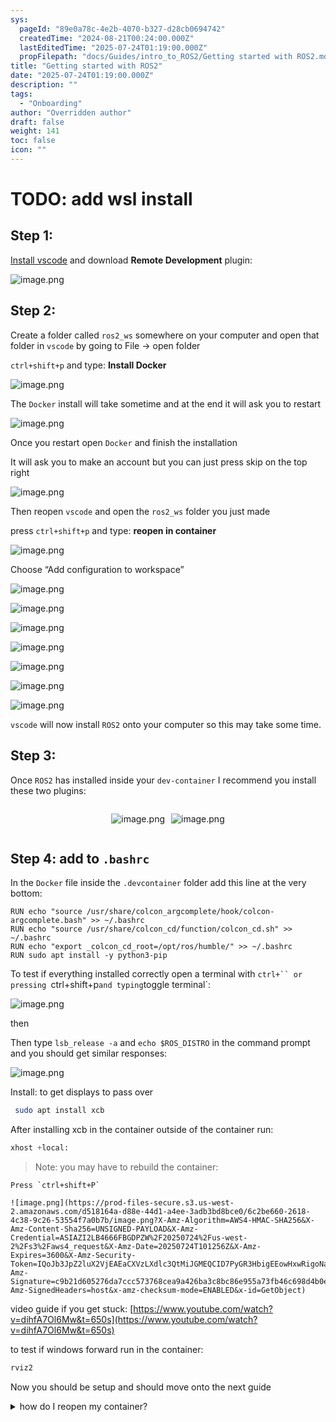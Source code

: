 ```yaml
---
sys:
  pageId: "89e0a78c-4e2b-4070-b327-d28cb0694742"
  createdTime: "2024-08-21T00:24:00.000Z"
  lastEditedTime: "2025-07-24T01:19:00.000Z"
  propFilepath: "docs/Guides/intro_to_ROS2/Getting started with ROS2.md"
title: "Getting started with ROS2"
date: "2025-07-24T01:19:00.000Z"
description: ""
tags:
  - "Onboarding"
author: "Overridden author"
draft: false
weight: 141
toc: false
icon: ""
---
```


# TODO: add wsl install

## Step 1:

[Install vscode](https://code.visualstudio.com/download) and download **Remote Development** plugin:

![image.png](https://prod-files-secure.s3.us-west-2.amazonaws.com/d518164a-d88e-44d1-a4ee-3adb3bd8bce0/efb52993-1881-4a40-b95e-6f020334f022/image.png?X-Amz-Algorithm=AWS4-HMAC-SHA256&X-Amz-Content-Sha256=UNSIGNED-PAYLOAD&X-Amz-Credential=ASIAZI2LB466WYXIDD5S%2F20250724%2Fus-west-2%2Fs3%2Faws4_request&X-Amz-Date=20250724T101252Z&X-Amz-Expires=3600&X-Amz-Security-Token=IQoJb3JpZ2luX2VjEAEaCXVzLXdlc3QtMiJIMEYCIQCZ56lpneXT6aB2al7svT%2FT4p9hUtjmiAtLCUeCPFSxBAIhAMhq4JWje%2BxpKpB0bu%2BOxuk4Vtc%2FX5zsc1SZZxcO1aPTKv8DCCoQABoMNjM3NDIzMTgzODA1IgyM6y22803IOEAJ7fwq3ANdUFjATYxrRjIrKw9PRSHPiL6RSel8fMWfz2mxuGOx%2B2cbkGzl0uii7Jbup4gMu9cooJ16xgGsvezbiyVVGfzbhXDSa8fo%2FbX4F2dRr4vRMSM%2Fxk3EgkOwp8pMRAUe%2B2M%2FMf5i8J1ceQlabx3EZQMozWJk28aTMNSxh7VjaFI1vOYeTW%2FYT%2Fsi9i1ZxX21iYCW8CfSK%2FIJTR%2F%2FIM149ok6ObyEThI9c%2FlMRxu%2FGuhCyON3b%2FbxRkUpdNdFenW8jbTLCgWaZVw0A9OQiKBbGHXtQ4%2BRSguO50ESpq284Sfj0OalweeFxPRAx%2BERvqWssT2iudr5pMtDuR43JRiJywvgfPJb6%2Fzb6xd1wrOgpkVmLQJSgHScOhjR9lNu8c78LdttCMV8srX4ryKPGVlHRv%2BMvZLvy%2F76TDkHVIMUpPvbloy6q2IaQmOaMGTJP9K1Ss6CODzbnEXiVLPlf4O76zfUU5auvsbikpSravYnNU6EQnjl4C65gB%2Fa57RROoZ2mMBtyZrdOGNUb2UnwFh49RXarFMBn%2BMAGkHadTQ9kTxuCEfWf4V2Ci7CTD9hE7hsNdMP0sL0aWuXFBmJLc6pead6pQ4eWwFqEXrRTodjnnCeNyuZ0Rg0RxXAAZTL8TDT6ofEBjqkAe4vETmT%2BS7SYDIcdG2qpCI1xWUXkX53AV1J2BF1%2F18JkY2qfIqf76WrNkku55QLJPJfA%2BisXZ3bMnpznkAmFXbtX7AVVjBR58GejzIvhyeTmqyapLBiI%2B6eSwselSsnG%2BJPJ3l%2BKf67nIrcuS%2Bv3CVNIsHvrYmrktnE0Qo4yh7UTKsuLw3k1XVC20fPdC9FuAwOYDxCbJfOo8LfpR4PuNtdTCgq&X-Amz-Signature=07b5d16eda64ab67c5d6d8c4745b6b9b97dff7bf8b8636c3141ff0bac73980b0&X-Amz-SignedHeaders=host&x-amz-checksum-mode=ENABLED&x-id=GetObject)

## Step 2:

Create a folder called `ros2_ws` somewhere on your computer and open that folder in `vscode` by going to File → open folder 

`ctrl+shift+p` and type: **Install Docker**

![image.png](https://prod-files-secure.s3.us-west-2.amazonaws.com/d518164a-d88e-44d1-a4ee-3adb3bd8bce0/2269dc0e-1cd5-47ff-bceb-c04ad9b2eab0/image.png?X-Amz-Algorithm=AWS4-HMAC-SHA256&X-Amz-Content-Sha256=UNSIGNED-PAYLOAD&X-Amz-Credential=ASIAZI2LB466WYXIDD5S%2F20250724%2Fus-west-2%2Fs3%2Faws4_request&X-Amz-Date=20250724T101252Z&X-Amz-Expires=3600&X-Amz-Security-Token=IQoJb3JpZ2luX2VjEAEaCXVzLXdlc3QtMiJIMEYCIQCZ56lpneXT6aB2al7svT%2FT4p9hUtjmiAtLCUeCPFSxBAIhAMhq4JWje%2BxpKpB0bu%2BOxuk4Vtc%2FX5zsc1SZZxcO1aPTKv8DCCoQABoMNjM3NDIzMTgzODA1IgyM6y22803IOEAJ7fwq3ANdUFjATYxrRjIrKw9PRSHPiL6RSel8fMWfz2mxuGOx%2B2cbkGzl0uii7Jbup4gMu9cooJ16xgGsvezbiyVVGfzbhXDSa8fo%2FbX4F2dRr4vRMSM%2Fxk3EgkOwp8pMRAUe%2B2M%2FMf5i8J1ceQlabx3EZQMozWJk28aTMNSxh7VjaFI1vOYeTW%2FYT%2Fsi9i1ZxX21iYCW8CfSK%2FIJTR%2F%2FIM149ok6ObyEThI9c%2FlMRxu%2FGuhCyON3b%2FbxRkUpdNdFenW8jbTLCgWaZVw0A9OQiKBbGHXtQ4%2BRSguO50ESpq284Sfj0OalweeFxPRAx%2BERvqWssT2iudr5pMtDuR43JRiJywvgfPJb6%2Fzb6xd1wrOgpkVmLQJSgHScOhjR9lNu8c78LdttCMV8srX4ryKPGVlHRv%2BMvZLvy%2F76TDkHVIMUpPvbloy6q2IaQmOaMGTJP9K1Ss6CODzbnEXiVLPlf4O76zfUU5auvsbikpSravYnNU6EQnjl4C65gB%2Fa57RROoZ2mMBtyZrdOGNUb2UnwFh49RXarFMBn%2BMAGkHadTQ9kTxuCEfWf4V2Ci7CTD9hE7hsNdMP0sL0aWuXFBmJLc6pead6pQ4eWwFqEXrRTodjnnCeNyuZ0Rg0RxXAAZTL8TDT6ofEBjqkAe4vETmT%2BS7SYDIcdG2qpCI1xWUXkX53AV1J2BF1%2F18JkY2qfIqf76WrNkku55QLJPJfA%2BisXZ3bMnpznkAmFXbtX7AVVjBR58GejzIvhyeTmqyapLBiI%2B6eSwselSsnG%2BJPJ3l%2BKf67nIrcuS%2Bv3CVNIsHvrYmrktnE0Qo4yh7UTKsuLw3k1XVC20fPdC9FuAwOYDxCbJfOo8LfpR4PuNtdTCgq&X-Amz-Signature=8e7526e786e63221b740835a6d022c9d66d480795000bc39e0397a735b0a859a&X-Amz-SignedHeaders=host&x-amz-checksum-mode=ENABLED&x-id=GetObject)

The `Docker` install will take sometime and at the end it will ask you to restart

![image.png](https://prod-files-secure.s3.us-west-2.amazonaws.com/d518164a-d88e-44d1-a4ee-3adb3bd8bce0/ed233f78-be33-4b1f-b89c-9c346c0e961e/image.png?X-Amz-Algorithm=AWS4-HMAC-SHA256&X-Amz-Content-Sha256=UNSIGNED-PAYLOAD&X-Amz-Credential=ASIAZI2LB466WYXIDD5S%2F20250724%2Fus-west-2%2Fs3%2Faws4_request&X-Amz-Date=20250724T101252Z&X-Amz-Expires=3600&X-Amz-Security-Token=IQoJb3JpZ2luX2VjEAEaCXVzLXdlc3QtMiJIMEYCIQCZ56lpneXT6aB2al7svT%2FT4p9hUtjmiAtLCUeCPFSxBAIhAMhq4JWje%2BxpKpB0bu%2BOxuk4Vtc%2FX5zsc1SZZxcO1aPTKv8DCCoQABoMNjM3NDIzMTgzODA1IgyM6y22803IOEAJ7fwq3ANdUFjATYxrRjIrKw9PRSHPiL6RSel8fMWfz2mxuGOx%2B2cbkGzl0uii7Jbup4gMu9cooJ16xgGsvezbiyVVGfzbhXDSa8fo%2FbX4F2dRr4vRMSM%2Fxk3EgkOwp8pMRAUe%2B2M%2FMf5i8J1ceQlabx3EZQMozWJk28aTMNSxh7VjaFI1vOYeTW%2FYT%2Fsi9i1ZxX21iYCW8CfSK%2FIJTR%2F%2FIM149ok6ObyEThI9c%2FlMRxu%2FGuhCyON3b%2FbxRkUpdNdFenW8jbTLCgWaZVw0A9OQiKBbGHXtQ4%2BRSguO50ESpq284Sfj0OalweeFxPRAx%2BERvqWssT2iudr5pMtDuR43JRiJywvgfPJb6%2Fzb6xd1wrOgpkVmLQJSgHScOhjR9lNu8c78LdttCMV8srX4ryKPGVlHRv%2BMvZLvy%2F76TDkHVIMUpPvbloy6q2IaQmOaMGTJP9K1Ss6CODzbnEXiVLPlf4O76zfUU5auvsbikpSravYnNU6EQnjl4C65gB%2Fa57RROoZ2mMBtyZrdOGNUb2UnwFh49RXarFMBn%2BMAGkHadTQ9kTxuCEfWf4V2Ci7CTD9hE7hsNdMP0sL0aWuXFBmJLc6pead6pQ4eWwFqEXrRTodjnnCeNyuZ0Rg0RxXAAZTL8TDT6ofEBjqkAe4vETmT%2BS7SYDIcdG2qpCI1xWUXkX53AV1J2BF1%2F18JkY2qfIqf76WrNkku55QLJPJfA%2BisXZ3bMnpznkAmFXbtX7AVVjBR58GejzIvhyeTmqyapLBiI%2B6eSwselSsnG%2BJPJ3l%2BKf67nIrcuS%2Bv3CVNIsHvrYmrktnE0Qo4yh7UTKsuLw3k1XVC20fPdC9FuAwOYDxCbJfOo8LfpR4PuNtdTCgq&X-Amz-Signature=a5093507ad7ba6805603d549aee399888a4aecce58f8a08f230e761ab3cfe873&X-Amz-SignedHeaders=host&x-amz-checksum-mode=ENABLED&x-id=GetObject)

Once you restart open `Docker` and finish the installation

It will ask you to make an account but you can just press skip on the top right

![image.png](https://prod-files-secure.s3.us-west-2.amazonaws.com/d518164a-d88e-44d1-a4ee-3adb3bd8bce0/21010ad9-1659-4fd9-9f59-9932a09b2a3d/image.png?X-Amz-Algorithm=AWS4-HMAC-SHA256&X-Amz-Content-Sha256=UNSIGNED-PAYLOAD&X-Amz-Credential=ASIAZI2LB466WYXIDD5S%2F20250724%2Fus-west-2%2Fs3%2Faws4_request&X-Amz-Date=20250724T101252Z&X-Amz-Expires=3600&X-Amz-Security-Token=IQoJb3JpZ2luX2VjEAEaCXVzLXdlc3QtMiJIMEYCIQCZ56lpneXT6aB2al7svT%2FT4p9hUtjmiAtLCUeCPFSxBAIhAMhq4JWje%2BxpKpB0bu%2BOxuk4Vtc%2FX5zsc1SZZxcO1aPTKv8DCCoQABoMNjM3NDIzMTgzODA1IgyM6y22803IOEAJ7fwq3ANdUFjATYxrRjIrKw9PRSHPiL6RSel8fMWfz2mxuGOx%2B2cbkGzl0uii7Jbup4gMu9cooJ16xgGsvezbiyVVGfzbhXDSa8fo%2FbX4F2dRr4vRMSM%2Fxk3EgkOwp8pMRAUe%2B2M%2FMf5i8J1ceQlabx3EZQMozWJk28aTMNSxh7VjaFI1vOYeTW%2FYT%2Fsi9i1ZxX21iYCW8CfSK%2FIJTR%2F%2FIM149ok6ObyEThI9c%2FlMRxu%2FGuhCyON3b%2FbxRkUpdNdFenW8jbTLCgWaZVw0A9OQiKBbGHXtQ4%2BRSguO50ESpq284Sfj0OalweeFxPRAx%2BERvqWssT2iudr5pMtDuR43JRiJywvgfPJb6%2Fzb6xd1wrOgpkVmLQJSgHScOhjR9lNu8c78LdttCMV8srX4ryKPGVlHRv%2BMvZLvy%2F76TDkHVIMUpPvbloy6q2IaQmOaMGTJP9K1Ss6CODzbnEXiVLPlf4O76zfUU5auvsbikpSravYnNU6EQnjl4C65gB%2Fa57RROoZ2mMBtyZrdOGNUb2UnwFh49RXarFMBn%2BMAGkHadTQ9kTxuCEfWf4V2Ci7CTD9hE7hsNdMP0sL0aWuXFBmJLc6pead6pQ4eWwFqEXrRTodjnnCeNyuZ0Rg0RxXAAZTL8TDT6ofEBjqkAe4vETmT%2BS7SYDIcdG2qpCI1xWUXkX53AV1J2BF1%2F18JkY2qfIqf76WrNkku55QLJPJfA%2BisXZ3bMnpznkAmFXbtX7AVVjBR58GejzIvhyeTmqyapLBiI%2B6eSwselSsnG%2BJPJ3l%2BKf67nIrcuS%2Bv3CVNIsHvrYmrktnE0Qo4yh7UTKsuLw3k1XVC20fPdC9FuAwOYDxCbJfOo8LfpR4PuNtdTCgq&X-Amz-Signature=0640006f77ff2f7879cc00796bf65eb3bc069cae3b01a13f28fbaa2adb813eb4&X-Amz-SignedHeaders=host&x-amz-checksum-mode=ENABLED&x-id=GetObject)

Then reopen `vscode` and open the `ros2_ws` folder you just made

press `ctrl+shift+p` and type: **reopen in container**

![image.png](https://prod-files-secure.s3.us-west-2.amazonaws.com/d518164a-d88e-44d1-a4ee-3adb3bd8bce0/4e93b8c2-41ad-488c-8095-c74205196118/image.png?X-Amz-Algorithm=AWS4-HMAC-SHA256&X-Amz-Content-Sha256=UNSIGNED-PAYLOAD&X-Amz-Credential=ASIAZI2LB466WYXIDD5S%2F20250724%2Fus-west-2%2Fs3%2Faws4_request&X-Amz-Date=20250724T101252Z&X-Amz-Expires=3600&X-Amz-Security-Token=IQoJb3JpZ2luX2VjEAEaCXVzLXdlc3QtMiJIMEYCIQCZ56lpneXT6aB2al7svT%2FT4p9hUtjmiAtLCUeCPFSxBAIhAMhq4JWje%2BxpKpB0bu%2BOxuk4Vtc%2FX5zsc1SZZxcO1aPTKv8DCCoQABoMNjM3NDIzMTgzODA1IgyM6y22803IOEAJ7fwq3ANdUFjATYxrRjIrKw9PRSHPiL6RSel8fMWfz2mxuGOx%2B2cbkGzl0uii7Jbup4gMu9cooJ16xgGsvezbiyVVGfzbhXDSa8fo%2FbX4F2dRr4vRMSM%2Fxk3EgkOwp8pMRAUe%2B2M%2FMf5i8J1ceQlabx3EZQMozWJk28aTMNSxh7VjaFI1vOYeTW%2FYT%2Fsi9i1ZxX21iYCW8CfSK%2FIJTR%2F%2FIM149ok6ObyEThI9c%2FlMRxu%2FGuhCyON3b%2FbxRkUpdNdFenW8jbTLCgWaZVw0A9OQiKBbGHXtQ4%2BRSguO50ESpq284Sfj0OalweeFxPRAx%2BERvqWssT2iudr5pMtDuR43JRiJywvgfPJb6%2Fzb6xd1wrOgpkVmLQJSgHScOhjR9lNu8c78LdttCMV8srX4ryKPGVlHRv%2BMvZLvy%2F76TDkHVIMUpPvbloy6q2IaQmOaMGTJP9K1Ss6CODzbnEXiVLPlf4O76zfUU5auvsbikpSravYnNU6EQnjl4C65gB%2Fa57RROoZ2mMBtyZrdOGNUb2UnwFh49RXarFMBn%2BMAGkHadTQ9kTxuCEfWf4V2Ci7CTD9hE7hsNdMP0sL0aWuXFBmJLc6pead6pQ4eWwFqEXrRTodjnnCeNyuZ0Rg0RxXAAZTL8TDT6ofEBjqkAe4vETmT%2BS7SYDIcdG2qpCI1xWUXkX53AV1J2BF1%2F18JkY2qfIqf76WrNkku55QLJPJfA%2BisXZ3bMnpznkAmFXbtX7AVVjBR58GejzIvhyeTmqyapLBiI%2B6eSwselSsnG%2BJPJ3l%2BKf67nIrcuS%2Bv3CVNIsHvrYmrktnE0Qo4yh7UTKsuLw3k1XVC20fPdC9FuAwOYDxCbJfOo8LfpR4PuNtdTCgq&X-Amz-Signature=9f2afe62f104cb8802f8fafe8f7f568d9748c5d361c229abcf5c7a7b93457965&X-Amz-SignedHeaders=host&x-amz-checksum-mode=ENABLED&x-id=GetObject)

Choose “Add configuration to workspace”

![image.png](https://prod-files-secure.s3.us-west-2.amazonaws.com/d518164a-d88e-44d1-a4ee-3adb3bd8bce0/9560b282-5060-4989-ba37-97e7b2c22476/image.png?X-Amz-Algorithm=AWS4-HMAC-SHA256&X-Amz-Content-Sha256=UNSIGNED-PAYLOAD&X-Amz-Credential=ASIAZI2LB466WYXIDD5S%2F20250724%2Fus-west-2%2Fs3%2Faws4_request&X-Amz-Date=20250724T101252Z&X-Amz-Expires=3600&X-Amz-Security-Token=IQoJb3JpZ2luX2VjEAEaCXVzLXdlc3QtMiJIMEYCIQCZ56lpneXT6aB2al7svT%2FT4p9hUtjmiAtLCUeCPFSxBAIhAMhq4JWje%2BxpKpB0bu%2BOxuk4Vtc%2FX5zsc1SZZxcO1aPTKv8DCCoQABoMNjM3NDIzMTgzODA1IgyM6y22803IOEAJ7fwq3ANdUFjATYxrRjIrKw9PRSHPiL6RSel8fMWfz2mxuGOx%2B2cbkGzl0uii7Jbup4gMu9cooJ16xgGsvezbiyVVGfzbhXDSa8fo%2FbX4F2dRr4vRMSM%2Fxk3EgkOwp8pMRAUe%2B2M%2FMf5i8J1ceQlabx3EZQMozWJk28aTMNSxh7VjaFI1vOYeTW%2FYT%2Fsi9i1ZxX21iYCW8CfSK%2FIJTR%2F%2FIM149ok6ObyEThI9c%2FlMRxu%2FGuhCyON3b%2FbxRkUpdNdFenW8jbTLCgWaZVw0A9OQiKBbGHXtQ4%2BRSguO50ESpq284Sfj0OalweeFxPRAx%2BERvqWssT2iudr5pMtDuR43JRiJywvgfPJb6%2Fzb6xd1wrOgpkVmLQJSgHScOhjR9lNu8c78LdttCMV8srX4ryKPGVlHRv%2BMvZLvy%2F76TDkHVIMUpPvbloy6q2IaQmOaMGTJP9K1Ss6CODzbnEXiVLPlf4O76zfUU5auvsbikpSravYnNU6EQnjl4C65gB%2Fa57RROoZ2mMBtyZrdOGNUb2UnwFh49RXarFMBn%2BMAGkHadTQ9kTxuCEfWf4V2Ci7CTD9hE7hsNdMP0sL0aWuXFBmJLc6pead6pQ4eWwFqEXrRTodjnnCeNyuZ0Rg0RxXAAZTL8TDT6ofEBjqkAe4vETmT%2BS7SYDIcdG2qpCI1xWUXkX53AV1J2BF1%2F18JkY2qfIqf76WrNkku55QLJPJfA%2BisXZ3bMnpznkAmFXbtX7AVVjBR58GejzIvhyeTmqyapLBiI%2B6eSwselSsnG%2BJPJ3l%2BKf67nIrcuS%2Bv3CVNIsHvrYmrktnE0Qo4yh7UTKsuLw3k1XVC20fPdC9FuAwOYDxCbJfOo8LfpR4PuNtdTCgq&X-Amz-Signature=28edd563ea96be6d05858e4ef55df5270c25841140b2b08f94a746eace0b8b2b&X-Amz-SignedHeaders=host&x-amz-checksum-mode=ENABLED&x-id=GetObject)

![image.png](https://prod-files-secure.s3.us-west-2.amazonaws.com/d518164a-d88e-44d1-a4ee-3adb3bd8bce0/2ee63f81-886b-48e8-a553-dc6e5eac99e4/image.png?X-Amz-Algorithm=AWS4-HMAC-SHA256&X-Amz-Content-Sha256=UNSIGNED-PAYLOAD&X-Amz-Credential=ASIAZI2LB466WYXIDD5S%2F20250724%2Fus-west-2%2Fs3%2Faws4_request&X-Amz-Date=20250724T101252Z&X-Amz-Expires=3600&X-Amz-Security-Token=IQoJb3JpZ2luX2VjEAEaCXVzLXdlc3QtMiJIMEYCIQCZ56lpneXT6aB2al7svT%2FT4p9hUtjmiAtLCUeCPFSxBAIhAMhq4JWje%2BxpKpB0bu%2BOxuk4Vtc%2FX5zsc1SZZxcO1aPTKv8DCCoQABoMNjM3NDIzMTgzODA1IgyM6y22803IOEAJ7fwq3ANdUFjATYxrRjIrKw9PRSHPiL6RSel8fMWfz2mxuGOx%2B2cbkGzl0uii7Jbup4gMu9cooJ16xgGsvezbiyVVGfzbhXDSa8fo%2FbX4F2dRr4vRMSM%2Fxk3EgkOwp8pMRAUe%2B2M%2FMf5i8J1ceQlabx3EZQMozWJk28aTMNSxh7VjaFI1vOYeTW%2FYT%2Fsi9i1ZxX21iYCW8CfSK%2FIJTR%2F%2FIM149ok6ObyEThI9c%2FlMRxu%2FGuhCyON3b%2FbxRkUpdNdFenW8jbTLCgWaZVw0A9OQiKBbGHXtQ4%2BRSguO50ESpq284Sfj0OalweeFxPRAx%2BERvqWssT2iudr5pMtDuR43JRiJywvgfPJb6%2Fzb6xd1wrOgpkVmLQJSgHScOhjR9lNu8c78LdttCMV8srX4ryKPGVlHRv%2BMvZLvy%2F76TDkHVIMUpPvbloy6q2IaQmOaMGTJP9K1Ss6CODzbnEXiVLPlf4O76zfUU5auvsbikpSravYnNU6EQnjl4C65gB%2Fa57RROoZ2mMBtyZrdOGNUb2UnwFh49RXarFMBn%2BMAGkHadTQ9kTxuCEfWf4V2Ci7CTD9hE7hsNdMP0sL0aWuXFBmJLc6pead6pQ4eWwFqEXrRTodjnnCeNyuZ0Rg0RxXAAZTL8TDT6ofEBjqkAe4vETmT%2BS7SYDIcdG2qpCI1xWUXkX53AV1J2BF1%2F18JkY2qfIqf76WrNkku55QLJPJfA%2BisXZ3bMnpznkAmFXbtX7AVVjBR58GejzIvhyeTmqyapLBiI%2B6eSwselSsnG%2BJPJ3l%2BKf67nIrcuS%2Bv3CVNIsHvrYmrktnE0Qo4yh7UTKsuLw3k1XVC20fPdC9FuAwOYDxCbJfOo8LfpR4PuNtdTCgq&X-Amz-Signature=970d6d70b7826852447f8976290cf7b9b9d6c9ec7caa63d25e77efc162764ab8&X-Amz-SignedHeaders=host&x-amz-checksum-mode=ENABLED&x-id=GetObject)

![image.png](https://prod-files-secure.s3.us-west-2.amazonaws.com/d518164a-d88e-44d1-a4ee-3adb3bd8bce0/e0fd626c-c8b6-4b2c-95d1-fa4c26514504/image.png?X-Amz-Algorithm=AWS4-HMAC-SHA256&X-Amz-Content-Sha256=UNSIGNED-PAYLOAD&X-Amz-Credential=ASIAZI2LB466WYXIDD5S%2F20250724%2Fus-west-2%2Fs3%2Faws4_request&X-Amz-Date=20250724T101252Z&X-Amz-Expires=3600&X-Amz-Security-Token=IQoJb3JpZ2luX2VjEAEaCXVzLXdlc3QtMiJIMEYCIQCZ56lpneXT6aB2al7svT%2FT4p9hUtjmiAtLCUeCPFSxBAIhAMhq4JWje%2BxpKpB0bu%2BOxuk4Vtc%2FX5zsc1SZZxcO1aPTKv8DCCoQABoMNjM3NDIzMTgzODA1IgyM6y22803IOEAJ7fwq3ANdUFjATYxrRjIrKw9PRSHPiL6RSel8fMWfz2mxuGOx%2B2cbkGzl0uii7Jbup4gMu9cooJ16xgGsvezbiyVVGfzbhXDSa8fo%2FbX4F2dRr4vRMSM%2Fxk3EgkOwp8pMRAUe%2B2M%2FMf5i8J1ceQlabx3EZQMozWJk28aTMNSxh7VjaFI1vOYeTW%2FYT%2Fsi9i1ZxX21iYCW8CfSK%2FIJTR%2F%2FIM149ok6ObyEThI9c%2FlMRxu%2FGuhCyON3b%2FbxRkUpdNdFenW8jbTLCgWaZVw0A9OQiKBbGHXtQ4%2BRSguO50ESpq284Sfj0OalweeFxPRAx%2BERvqWssT2iudr5pMtDuR43JRiJywvgfPJb6%2Fzb6xd1wrOgpkVmLQJSgHScOhjR9lNu8c78LdttCMV8srX4ryKPGVlHRv%2BMvZLvy%2F76TDkHVIMUpPvbloy6q2IaQmOaMGTJP9K1Ss6CODzbnEXiVLPlf4O76zfUU5auvsbikpSravYnNU6EQnjl4C65gB%2Fa57RROoZ2mMBtyZrdOGNUb2UnwFh49RXarFMBn%2BMAGkHadTQ9kTxuCEfWf4V2Ci7CTD9hE7hsNdMP0sL0aWuXFBmJLc6pead6pQ4eWwFqEXrRTodjnnCeNyuZ0Rg0RxXAAZTL8TDT6ofEBjqkAe4vETmT%2BS7SYDIcdG2qpCI1xWUXkX53AV1J2BF1%2F18JkY2qfIqf76WrNkku55QLJPJfA%2BisXZ3bMnpznkAmFXbtX7AVVjBR58GejzIvhyeTmqyapLBiI%2B6eSwselSsnG%2BJPJ3l%2BKf67nIrcuS%2Bv3CVNIsHvrYmrktnE0Qo4yh7UTKsuLw3k1XVC20fPdC9FuAwOYDxCbJfOo8LfpR4PuNtdTCgq&X-Amz-Signature=2580980b9f74604b70d31fe681daaa44742e9fe1c03fef04f544f519e787de3c&X-Amz-SignedHeaders=host&x-amz-checksum-mode=ENABLED&x-id=GetObject)

![image.png](https://prod-files-secure.s3.us-west-2.amazonaws.com/d518164a-d88e-44d1-a4ee-3adb3bd8bce0/a2e13f50-d2ab-4719-a4c2-7ced634bfc9d/image.png?X-Amz-Algorithm=AWS4-HMAC-SHA256&X-Amz-Content-Sha256=UNSIGNED-PAYLOAD&X-Amz-Credential=ASIAZI2LB466WYXIDD5S%2F20250724%2Fus-west-2%2Fs3%2Faws4_request&X-Amz-Date=20250724T101252Z&X-Amz-Expires=3600&X-Amz-Security-Token=IQoJb3JpZ2luX2VjEAEaCXVzLXdlc3QtMiJIMEYCIQCZ56lpneXT6aB2al7svT%2FT4p9hUtjmiAtLCUeCPFSxBAIhAMhq4JWje%2BxpKpB0bu%2BOxuk4Vtc%2FX5zsc1SZZxcO1aPTKv8DCCoQABoMNjM3NDIzMTgzODA1IgyM6y22803IOEAJ7fwq3ANdUFjATYxrRjIrKw9PRSHPiL6RSel8fMWfz2mxuGOx%2B2cbkGzl0uii7Jbup4gMu9cooJ16xgGsvezbiyVVGfzbhXDSa8fo%2FbX4F2dRr4vRMSM%2Fxk3EgkOwp8pMRAUe%2B2M%2FMf5i8J1ceQlabx3EZQMozWJk28aTMNSxh7VjaFI1vOYeTW%2FYT%2Fsi9i1ZxX21iYCW8CfSK%2FIJTR%2F%2FIM149ok6ObyEThI9c%2FlMRxu%2FGuhCyON3b%2FbxRkUpdNdFenW8jbTLCgWaZVw0A9OQiKBbGHXtQ4%2BRSguO50ESpq284Sfj0OalweeFxPRAx%2BERvqWssT2iudr5pMtDuR43JRiJywvgfPJb6%2Fzb6xd1wrOgpkVmLQJSgHScOhjR9lNu8c78LdttCMV8srX4ryKPGVlHRv%2BMvZLvy%2F76TDkHVIMUpPvbloy6q2IaQmOaMGTJP9K1Ss6CODzbnEXiVLPlf4O76zfUU5auvsbikpSravYnNU6EQnjl4C65gB%2Fa57RROoZ2mMBtyZrdOGNUb2UnwFh49RXarFMBn%2BMAGkHadTQ9kTxuCEfWf4V2Ci7CTD9hE7hsNdMP0sL0aWuXFBmJLc6pead6pQ4eWwFqEXrRTodjnnCeNyuZ0Rg0RxXAAZTL8TDT6ofEBjqkAe4vETmT%2BS7SYDIcdG2qpCI1xWUXkX53AV1J2BF1%2F18JkY2qfIqf76WrNkku55QLJPJfA%2BisXZ3bMnpznkAmFXbtX7AVVjBR58GejzIvhyeTmqyapLBiI%2B6eSwselSsnG%2BJPJ3l%2BKf67nIrcuS%2Bv3CVNIsHvrYmrktnE0Qo4yh7UTKsuLw3k1XVC20fPdC9FuAwOYDxCbJfOo8LfpR4PuNtdTCgq&X-Amz-Signature=f07639d551d84f5a2437a2e49e8056ee57054f215eb41799e15f613cd83b144a&X-Amz-SignedHeaders=host&x-amz-checksum-mode=ENABLED&x-id=GetObject)

![image.png](https://prod-files-secure.s3.us-west-2.amazonaws.com/d518164a-d88e-44d1-a4ee-3adb3bd8bce0/6cc478ad-aaba-4bf7-9fcc-403277ab896c/image.png?X-Amz-Algorithm=AWS4-HMAC-SHA256&X-Amz-Content-Sha256=UNSIGNED-PAYLOAD&X-Amz-Credential=ASIAZI2LB466WYXIDD5S%2F20250724%2Fus-west-2%2Fs3%2Faws4_request&X-Amz-Date=20250724T101252Z&X-Amz-Expires=3600&X-Amz-Security-Token=IQoJb3JpZ2luX2VjEAEaCXVzLXdlc3QtMiJIMEYCIQCZ56lpneXT6aB2al7svT%2FT4p9hUtjmiAtLCUeCPFSxBAIhAMhq4JWje%2BxpKpB0bu%2BOxuk4Vtc%2FX5zsc1SZZxcO1aPTKv8DCCoQABoMNjM3NDIzMTgzODA1IgyM6y22803IOEAJ7fwq3ANdUFjATYxrRjIrKw9PRSHPiL6RSel8fMWfz2mxuGOx%2B2cbkGzl0uii7Jbup4gMu9cooJ16xgGsvezbiyVVGfzbhXDSa8fo%2FbX4F2dRr4vRMSM%2Fxk3EgkOwp8pMRAUe%2B2M%2FMf5i8J1ceQlabx3EZQMozWJk28aTMNSxh7VjaFI1vOYeTW%2FYT%2Fsi9i1ZxX21iYCW8CfSK%2FIJTR%2F%2FIM149ok6ObyEThI9c%2FlMRxu%2FGuhCyON3b%2FbxRkUpdNdFenW8jbTLCgWaZVw0A9OQiKBbGHXtQ4%2BRSguO50ESpq284Sfj0OalweeFxPRAx%2BERvqWssT2iudr5pMtDuR43JRiJywvgfPJb6%2Fzb6xd1wrOgpkVmLQJSgHScOhjR9lNu8c78LdttCMV8srX4ryKPGVlHRv%2BMvZLvy%2F76TDkHVIMUpPvbloy6q2IaQmOaMGTJP9K1Ss6CODzbnEXiVLPlf4O76zfUU5auvsbikpSravYnNU6EQnjl4C65gB%2Fa57RROoZ2mMBtyZrdOGNUb2UnwFh49RXarFMBn%2BMAGkHadTQ9kTxuCEfWf4V2Ci7CTD9hE7hsNdMP0sL0aWuXFBmJLc6pead6pQ4eWwFqEXrRTodjnnCeNyuZ0Rg0RxXAAZTL8TDT6ofEBjqkAe4vETmT%2BS7SYDIcdG2qpCI1xWUXkX53AV1J2BF1%2F18JkY2qfIqf76WrNkku55QLJPJfA%2BisXZ3bMnpznkAmFXbtX7AVVjBR58GejzIvhyeTmqyapLBiI%2B6eSwselSsnG%2BJPJ3l%2BKf67nIrcuS%2Bv3CVNIsHvrYmrktnE0Qo4yh7UTKsuLw3k1XVC20fPdC9FuAwOYDxCbJfOo8LfpR4PuNtdTCgq&X-Amz-Signature=d3247958adb28d59872fc63c3ac4d1e92bede46e9e1588483779d01e35a7541f&X-Amz-SignedHeaders=host&x-amz-checksum-mode=ENABLED&x-id=GetObject)

![image.png](https://prod-files-secure.s3.us-west-2.amazonaws.com/d518164a-d88e-44d1-a4ee-3adb3bd8bce0/53255b28-f75e-430f-b9e3-c0ac8577e42b/image.png?X-Amz-Algorithm=AWS4-HMAC-SHA256&X-Amz-Content-Sha256=UNSIGNED-PAYLOAD&X-Amz-Credential=ASIAZI2LB466WYXIDD5S%2F20250724%2Fus-west-2%2Fs3%2Faws4_request&X-Amz-Date=20250724T101252Z&X-Amz-Expires=3600&X-Amz-Security-Token=IQoJb3JpZ2luX2VjEAEaCXVzLXdlc3QtMiJIMEYCIQCZ56lpneXT6aB2al7svT%2FT4p9hUtjmiAtLCUeCPFSxBAIhAMhq4JWje%2BxpKpB0bu%2BOxuk4Vtc%2FX5zsc1SZZxcO1aPTKv8DCCoQABoMNjM3NDIzMTgzODA1IgyM6y22803IOEAJ7fwq3ANdUFjATYxrRjIrKw9PRSHPiL6RSel8fMWfz2mxuGOx%2B2cbkGzl0uii7Jbup4gMu9cooJ16xgGsvezbiyVVGfzbhXDSa8fo%2FbX4F2dRr4vRMSM%2Fxk3EgkOwp8pMRAUe%2B2M%2FMf5i8J1ceQlabx3EZQMozWJk28aTMNSxh7VjaFI1vOYeTW%2FYT%2Fsi9i1ZxX21iYCW8CfSK%2FIJTR%2F%2FIM149ok6ObyEThI9c%2FlMRxu%2FGuhCyON3b%2FbxRkUpdNdFenW8jbTLCgWaZVw0A9OQiKBbGHXtQ4%2BRSguO50ESpq284Sfj0OalweeFxPRAx%2BERvqWssT2iudr5pMtDuR43JRiJywvgfPJb6%2Fzb6xd1wrOgpkVmLQJSgHScOhjR9lNu8c78LdttCMV8srX4ryKPGVlHRv%2BMvZLvy%2F76TDkHVIMUpPvbloy6q2IaQmOaMGTJP9K1Ss6CODzbnEXiVLPlf4O76zfUU5auvsbikpSravYnNU6EQnjl4C65gB%2Fa57RROoZ2mMBtyZrdOGNUb2UnwFh49RXarFMBn%2BMAGkHadTQ9kTxuCEfWf4V2Ci7CTD9hE7hsNdMP0sL0aWuXFBmJLc6pead6pQ4eWwFqEXrRTodjnnCeNyuZ0Rg0RxXAAZTL8TDT6ofEBjqkAe4vETmT%2BS7SYDIcdG2qpCI1xWUXkX53AV1J2BF1%2F18JkY2qfIqf76WrNkku55QLJPJfA%2BisXZ3bMnpznkAmFXbtX7AVVjBR58GejzIvhyeTmqyapLBiI%2B6eSwselSsnG%2BJPJ3l%2BKf67nIrcuS%2Bv3CVNIsHvrYmrktnE0Qo4yh7UTKsuLw3k1XVC20fPdC9FuAwOYDxCbJfOo8LfpR4PuNtdTCgq&X-Amz-Signature=75eeca02d29b99828088e246293ee9657878339100b48da8f4f1efd409ff3fce&X-Amz-SignedHeaders=host&x-amz-checksum-mode=ENABLED&x-id=GetObject)

![image.png](https://prod-files-secure.s3.us-west-2.amazonaws.com/d518164a-d88e-44d1-a4ee-3adb3bd8bce0/7c562767-5af9-4ffb-97d1-327bcdf4ee00/image.png?X-Amz-Algorithm=AWS4-HMAC-SHA256&X-Amz-Content-Sha256=UNSIGNED-PAYLOAD&X-Amz-Credential=ASIAZI2LB466WYXIDD5S%2F20250724%2Fus-west-2%2Fs3%2Faws4_request&X-Amz-Date=20250724T101252Z&X-Amz-Expires=3600&X-Amz-Security-Token=IQoJb3JpZ2luX2VjEAEaCXVzLXdlc3QtMiJIMEYCIQCZ56lpneXT6aB2al7svT%2FT4p9hUtjmiAtLCUeCPFSxBAIhAMhq4JWje%2BxpKpB0bu%2BOxuk4Vtc%2FX5zsc1SZZxcO1aPTKv8DCCoQABoMNjM3NDIzMTgzODA1IgyM6y22803IOEAJ7fwq3ANdUFjATYxrRjIrKw9PRSHPiL6RSel8fMWfz2mxuGOx%2B2cbkGzl0uii7Jbup4gMu9cooJ16xgGsvezbiyVVGfzbhXDSa8fo%2FbX4F2dRr4vRMSM%2Fxk3EgkOwp8pMRAUe%2B2M%2FMf5i8J1ceQlabx3EZQMozWJk28aTMNSxh7VjaFI1vOYeTW%2FYT%2Fsi9i1ZxX21iYCW8CfSK%2FIJTR%2F%2FIM149ok6ObyEThI9c%2FlMRxu%2FGuhCyON3b%2FbxRkUpdNdFenW8jbTLCgWaZVw0A9OQiKBbGHXtQ4%2BRSguO50ESpq284Sfj0OalweeFxPRAx%2BERvqWssT2iudr5pMtDuR43JRiJywvgfPJb6%2Fzb6xd1wrOgpkVmLQJSgHScOhjR9lNu8c78LdttCMV8srX4ryKPGVlHRv%2BMvZLvy%2F76TDkHVIMUpPvbloy6q2IaQmOaMGTJP9K1Ss6CODzbnEXiVLPlf4O76zfUU5auvsbikpSravYnNU6EQnjl4C65gB%2Fa57RROoZ2mMBtyZrdOGNUb2UnwFh49RXarFMBn%2BMAGkHadTQ9kTxuCEfWf4V2Ci7CTD9hE7hsNdMP0sL0aWuXFBmJLc6pead6pQ4eWwFqEXrRTodjnnCeNyuZ0Rg0RxXAAZTL8TDT6ofEBjqkAe4vETmT%2BS7SYDIcdG2qpCI1xWUXkX53AV1J2BF1%2F18JkY2qfIqf76WrNkku55QLJPJfA%2BisXZ3bMnpznkAmFXbtX7AVVjBR58GejzIvhyeTmqyapLBiI%2B6eSwselSsnG%2BJPJ3l%2BKf67nIrcuS%2Bv3CVNIsHvrYmrktnE0Qo4yh7UTKsuLw3k1XVC20fPdC9FuAwOYDxCbJfOo8LfpR4PuNtdTCgq&X-Amz-Signature=de1b7ea6bfd6d5fd24c5d4e0a58e02163f050265d69ac5ec42435394de1e1b04&X-Amz-SignedHeaders=host&x-amz-checksum-mode=ENABLED&x-id=GetObject)

`vscode` will now install `ROS2` onto your computer so this may take some time.

## Step 3:

Once `ROS2` has installed inside your `dev-container` I recommend you install these two plugins:

<div style="display: flex;flex-direction: row; column-gap:10px; max-width: 630px;justify-content: center;">
<div>

![image.png](https://prod-files-secure.s3.us-west-2.amazonaws.com/d518164a-d88e-44d1-a4ee-3adb3bd8bce0/3fc3d550-5a54-4ba1-ba6b-faa01cdb7369/image.png?X-Amz-Algorithm=AWS4-HMAC-SHA256&X-Amz-Content-Sha256=UNSIGNED-PAYLOAD&X-Amz-Credential=ASIAZI2LB4667LJCZFQV%2F20250724%2Fus-west-2%2Fs3%2Faws4_request&X-Amz-Date=20250724T101255Z&X-Amz-Expires=3600&X-Amz-Security-Token=IQoJb3JpZ2luX2VjEAEaCXVzLXdlc3QtMiJHMEUCIDrVx9NWyEJ9ieK4Qvfs57kku686JwqE7lggbd4Xdh%2BLAiEApfwWMTSXZC9O9%2BIC5bsvWwEjOOSa8NctZlOn6krJp1gq%2FwMIKhAAGgw2Mzc0MjMxODM4MDUiDNOdlWe93rkW71IbkSrcA3G4e8NcsnQv0Zm9mHyqLvBakhM3%2BHbwf6lc2JME%2FwhE5q14FyZZexbzDbtN5UcpsE0GmmYEawJA8tMUUiQQB5ZEWN2gnyXkTBGZGY42P02PyHq4rj72N9cA22iJ8vinZ8gIkH1obk3e0ZndW%2FZrw3s3z%2FZOjFO00Ho6%2FEaS21fBs2Gj1%2F3C9PpXXSSJRS02rwwF%2B7dcXn7m21iyOrSzp35kAMe%2FQuOh5Q4a%2Fym9HIp%2FQzP0BTnz0p32lBnmICYeWQIpSXRYVurqMgh02vpFq%2BIZrkEOYkMLK5cz%2BO%2B%2BdorYWb6OMRGi22kxtLzjJ6CZ0eMdYVcvOrGlS7rtvGblAK8mJsqVnn1Is4FrbzSjoUbAegzRJrXmdqLS5XulF55bXWKNlc5eva1vU54R6modH8ladyESP1c3xdLS47B0dEq4JPeRMiVX9UIhZNQV5J7oPUuJ9Mr8uZ%2BdexM39YtbhmE180FRD2LtCvGfJ%2FbAc2krFtAuPBChdRlMIn9ADU%2F9KwN%2F1d9wm9A1D4iGMNzWsMsK4Yoj%2F2Vn9sUSABQIMNTx01%2FkI8dEFXa1wkPFjzmPk0LC1KjAeKkAN2DROPqCdv0QNcrn0lrKdm7qrLpx0NNPXvO%2B3f7yQIkxDmNgMJ3rh8QGOqUByZah5YJvYE2VVoR6r7PXgngwtL1ittQ0KrVaLQekJZSU4sAXG5nZ%2Fbx9yvorxfJf8Y75ewh9mIL1DwpNz3lv0PK94YJZD%2ByhylomUpfz2zTvtI3Ee%2FCQ48ru5WbZKD%2FTVxuGAWtQIyZda5nkdRRnjBhLiVD4Zy%2BCwblscu6cE3oo3DuvJS5bw3N%2FftTLH%2BiyfVzL14qAxmRJGES%2FEhGl01lIJqBI&X-Amz-Signature=7ccff10735ba36c0c3ddb95b49518760e03a30bdd0d7e8df14755b645e829c7b&X-Amz-SignedHeaders=host&x-amz-checksum-mode=ENABLED&x-id=GetObject)

</div>
<div>

![image.png](https://prod-files-secure.s3.us-west-2.amazonaws.com/d518164a-d88e-44d1-a4ee-3adb3bd8bce0/d994cc66-13c2-4093-a5a3-f84cf4601a82/image.png?X-Amz-Algorithm=AWS4-HMAC-SHA256&X-Amz-Content-Sha256=UNSIGNED-PAYLOAD&X-Amz-Credential=ASIAZI2LB4667AKBR57N%2F20250724%2Fus-west-2%2Fs3%2Faws4_request&X-Amz-Date=20250724T101256Z&X-Amz-Expires=3600&X-Amz-Security-Token=IQoJb3JpZ2luX2VjEAEaCXVzLXdlc3QtMiJHMEUCICw6CbMgHCnFuNKX9fOHN8hnohfR9snkAzHrM3wK%2BSg1AiEAv55%2BmkKeglKxyDgCxyTWHcoOUltDh9fefCTBUdr54i8q%2FwMIKhAAGgw2Mzc0MjMxODM4MDUiDFfV1sQuYqxkf3gRKSrcAwcefJltGRzfOChAjtSxd9%2BTg6g8VXcKRw%2FXofo1gvXm5ny4RXNaV1o0tDHnnD6c0r5T776nHXmdRoju83QkdECpd7VWSJbpQ7vHGYE2S%2BOt7q%2FiQXX%2FG1dCIi1XQYFzuJmIYq4y2K4E0ZadjLalLL7OKohBtFXnKGcaXyPP1kx2lYnZUm7zXCSTQpM6jSHzG0phHbSsZOQ9HUEUEXArGJycpt6p4bW7hD6vjYYmG3OBfdX8dQzwmpPN6ABt1RdKE4LH%2BNYGLK9rqpvsRl7s1UKlAqZFel5Fl6GUjXs06SaX94HaPme3d%2BlCLxieIBjoP7mtaJ%2F8bOgE3Lnzu8zPg%2BawzFKRmdDXS9ql1hswg0XFyg%2BcE1pf6VkVAMl5NUOc4FtKDgWXTxzoF7r6l7TNze7Sv%2FDOEuPtkvKqZ8BW6VUBQYVjOsY7uzAo0cEuxLbhVctzSab8q9xV4mZ09HJuow8VMv7dMtxfO4WCYQ9DzcZ1jkuPGJcWCWIFdefyZ1WpFtJ4hl4%2BUaRNdfUNyXzc%2BBAfOl%2BbP4D00dsrc%2Bc%2BVBZ9ciNmBg9clDQmNBWXQGxeNlzdXjllnM2FCOIGBdP%2FBfFsgdGrV6gTJlkRWdrKd%2BXbSR7DlUMuUPwtpkeFMOHrh8QGOqUBynPYq8zfformCgisD54a8ydGUwcHkiydvjtmOjXmMo%2BO00B%2BRCUoENuA3p3EsBj1cY%2FQbZ%2FJ82tTrNFf%2BDJusFwn344Qnhy6hxN4NaQ0NIBrrizqWynqF79eVVkoaWTgi%2FgK8dOLEl%2Bb%2FyugHqVovFLlH%2BLBOYYBCLPmI0y0HPRaAyfLQ1K2hQWb3MyZ%2FGr6yLmJMX%2FToGvXBPow3ttIi7DrQaBV&X-Amz-Signature=896b8760ad73828467b114ad09e3ca3b97f3a712d6e3e546b68241a87ef0e99b&X-Amz-SignedHeaders=host&x-amz-checksum-mode=ENABLED&x-id=GetObject)

</div>
</div>

## Step 4: add to `.bashrc`

In the `Docker` file inside the `.devcontainer` folder add this line at the very bottom: 

```docker
RUN echo "source /usr/share/colcon_argcomplete/hook/colcon-argcomplete.bash" >> ~/.bashrc
RUN echo "source /usr/share/colcon_cd/function/colcon_cd.sh" >> ~/.bashrc
RUN echo "export _colcon_cd_root=/opt/ros/humble/" >> ~/.bashrc
RUN sudo apt install -y python3-pip 
```

To test if everything installed correctly open a terminal with `ctrl+`` or pressing `ctrl+shift+p` and typing `toggle terminal`:

![image.png](https://prod-files-secure.s3.us-west-2.amazonaws.com/d518164a-d88e-44d1-a4ee-3adb3bd8bce0/6a4943d8-b04e-4c02-9a58-775f3384d1a5/image.png?X-Amz-Algorithm=AWS4-HMAC-SHA256&X-Amz-Content-Sha256=UNSIGNED-PAYLOAD&X-Amz-Credential=ASIAZI2LB466WYXIDD5S%2F20250724%2Fus-west-2%2Fs3%2Faws4_request&X-Amz-Date=20250724T101252Z&X-Amz-Expires=3600&X-Amz-Security-Token=IQoJb3JpZ2luX2VjEAEaCXVzLXdlc3QtMiJIMEYCIQCZ56lpneXT6aB2al7svT%2FT4p9hUtjmiAtLCUeCPFSxBAIhAMhq4JWje%2BxpKpB0bu%2BOxuk4Vtc%2FX5zsc1SZZxcO1aPTKv8DCCoQABoMNjM3NDIzMTgzODA1IgyM6y22803IOEAJ7fwq3ANdUFjATYxrRjIrKw9PRSHPiL6RSel8fMWfz2mxuGOx%2B2cbkGzl0uii7Jbup4gMu9cooJ16xgGsvezbiyVVGfzbhXDSa8fo%2FbX4F2dRr4vRMSM%2Fxk3EgkOwp8pMRAUe%2B2M%2FMf5i8J1ceQlabx3EZQMozWJk28aTMNSxh7VjaFI1vOYeTW%2FYT%2Fsi9i1ZxX21iYCW8CfSK%2FIJTR%2F%2FIM149ok6ObyEThI9c%2FlMRxu%2FGuhCyON3b%2FbxRkUpdNdFenW8jbTLCgWaZVw0A9OQiKBbGHXtQ4%2BRSguO50ESpq284Sfj0OalweeFxPRAx%2BERvqWssT2iudr5pMtDuR43JRiJywvgfPJb6%2Fzb6xd1wrOgpkVmLQJSgHScOhjR9lNu8c78LdttCMV8srX4ryKPGVlHRv%2BMvZLvy%2F76TDkHVIMUpPvbloy6q2IaQmOaMGTJP9K1Ss6CODzbnEXiVLPlf4O76zfUU5auvsbikpSravYnNU6EQnjl4C65gB%2Fa57RROoZ2mMBtyZrdOGNUb2UnwFh49RXarFMBn%2BMAGkHadTQ9kTxuCEfWf4V2Ci7CTD9hE7hsNdMP0sL0aWuXFBmJLc6pead6pQ4eWwFqEXrRTodjnnCeNyuZ0Rg0RxXAAZTL8TDT6ofEBjqkAe4vETmT%2BS7SYDIcdG2qpCI1xWUXkX53AV1J2BF1%2F18JkY2qfIqf76WrNkku55QLJPJfA%2BisXZ3bMnpznkAmFXbtX7AVVjBR58GejzIvhyeTmqyapLBiI%2B6eSwselSsnG%2BJPJ3l%2BKf67nIrcuS%2Bv3CVNIsHvrYmrktnE0Qo4yh7UTKsuLw3k1XVC20fPdC9FuAwOYDxCbJfOo8LfpR4PuNtdTCgq&X-Amz-Signature=debb8b7471254221c27051733928c6a6d53c8327409ab4a2ce5e0027eb071856&X-Amz-SignedHeaders=host&x-amz-checksum-mode=ENABLED&x-id=GetObject)

then 

Then type `lsb_release -a` and `echo $ROS_DISTRO` in the command prompt and you should get similar responses:

![image.png](https://prod-files-secure.s3.us-west-2.amazonaws.com/d518164a-d88e-44d1-a4ee-3adb3bd8bce0/3e635dec-a805-4e85-8b9e-d000e5b71a4e/image.png?X-Amz-Algorithm=AWS4-HMAC-SHA256&X-Amz-Content-Sha256=UNSIGNED-PAYLOAD&X-Amz-Credential=ASIAZI2LB466WYXIDD5S%2F20250724%2Fus-west-2%2Fs3%2Faws4_request&X-Amz-Date=20250724T101252Z&X-Amz-Expires=3600&X-Amz-Security-Token=IQoJb3JpZ2luX2VjEAEaCXVzLXdlc3QtMiJIMEYCIQCZ56lpneXT6aB2al7svT%2FT4p9hUtjmiAtLCUeCPFSxBAIhAMhq4JWje%2BxpKpB0bu%2BOxuk4Vtc%2FX5zsc1SZZxcO1aPTKv8DCCoQABoMNjM3NDIzMTgzODA1IgyM6y22803IOEAJ7fwq3ANdUFjATYxrRjIrKw9PRSHPiL6RSel8fMWfz2mxuGOx%2B2cbkGzl0uii7Jbup4gMu9cooJ16xgGsvezbiyVVGfzbhXDSa8fo%2FbX4F2dRr4vRMSM%2Fxk3EgkOwp8pMRAUe%2B2M%2FMf5i8J1ceQlabx3EZQMozWJk28aTMNSxh7VjaFI1vOYeTW%2FYT%2Fsi9i1ZxX21iYCW8CfSK%2FIJTR%2F%2FIM149ok6ObyEThI9c%2FlMRxu%2FGuhCyON3b%2FbxRkUpdNdFenW8jbTLCgWaZVw0A9OQiKBbGHXtQ4%2BRSguO50ESpq284Sfj0OalweeFxPRAx%2BERvqWssT2iudr5pMtDuR43JRiJywvgfPJb6%2Fzb6xd1wrOgpkVmLQJSgHScOhjR9lNu8c78LdttCMV8srX4ryKPGVlHRv%2BMvZLvy%2F76TDkHVIMUpPvbloy6q2IaQmOaMGTJP9K1Ss6CODzbnEXiVLPlf4O76zfUU5auvsbikpSravYnNU6EQnjl4C65gB%2Fa57RROoZ2mMBtyZrdOGNUb2UnwFh49RXarFMBn%2BMAGkHadTQ9kTxuCEfWf4V2Ci7CTD9hE7hsNdMP0sL0aWuXFBmJLc6pead6pQ4eWwFqEXrRTodjnnCeNyuZ0Rg0RxXAAZTL8TDT6ofEBjqkAe4vETmT%2BS7SYDIcdG2qpCI1xWUXkX53AV1J2BF1%2F18JkY2qfIqf76WrNkku55QLJPJfA%2BisXZ3bMnpznkAmFXbtX7AVVjBR58GejzIvhyeTmqyapLBiI%2B6eSwselSsnG%2BJPJ3l%2BKf67nIrcuS%2Bv3CVNIsHvrYmrktnE0Qo4yh7UTKsuLw3k1XVC20fPdC9FuAwOYDxCbJfOo8LfpR4PuNtdTCgq&X-Amz-Signature=6192d1f3e6e1e9b87902d42e95ae1af74554a389c876487d9ebb8964b16460a3&X-Amz-SignedHeaders=host&x-amz-checksum-mode=ENABLED&x-id=GetObject)

Install:  to get displays to pass over

```bash
 sudo apt install xcb
```

After installing xcb in the container outside of the container run:

```python
xhost +local:
```

> Note: you may have to rebuild the container:

	Press `ctrl+shift+P`

	![image.png](https://prod-files-secure.s3.us-west-2.amazonaws.com/d518164a-d88e-44d1-a4ee-3adb3bd8bce0/6c2be660-2618-4c38-9c26-53554f7a0b7b/image.png?X-Amz-Algorithm=AWS4-HMAC-SHA256&X-Amz-Content-Sha256=UNSIGNED-PAYLOAD&X-Amz-Credential=ASIAZI2LB4666FBGDPZW%2F20250724%2Fus-west-2%2Fs3%2Faws4_request&X-Amz-Date=20250724T101256Z&X-Amz-Expires=3600&X-Amz-Security-Token=IQoJb3JpZ2luX2VjEAEaCXVzLXdlc3QtMiJGMEQCID7PyGR3HbigEEowHxwRigoNaW9SjOFbKV%2Bwm5GjJq1yAiBYowQ4IE16LQAoq1JX6vYSIWjtgx3g33lSBU6h2VwWcCr%2FAwgqEAAaDDYzNzQyMzE4MzgwNSIMnYpNLBVEXjJ2PdeIKtwDMv5LNU8%2FS1wV6L7qLhivfJNaZUO0LNz0J1Et5F2kXVhMus6r3125CHG3S262idFcOPRKia3jC8htiX42rumX1DNxDvCfkOOHPD5dC%2FprDK0v6dE7HA85mcmLSTvwTNnHfkqZlONxResxWIdTmDG5SaviumZim2JRIUiQj6nEAYhLqaJWC3TQq0X%2FuzzdJF7baxsgJy0wyBDCrkc4DnUYYZQzW5XK1HmYtXoxTNHQ3OQfQiMP7DqpTvWRXi5kxB5CGD2qFwF8tkh44OX3VCfdT6e6BzJ1VuS1HXqW9A1xb8uXW39pQ9qtmkxIFOZK1iGrczRTXpHF%2FPh20YX0mX0UB5d3GrI0oUjsnSVyWNaBJnbKusaPEziLf%2F5I8vlDotbEJlkdaF2vx9IpjEuNiXwXTlJrbEmMIdRAdZj4XUrJAP20AVINXvP5%2FBVvneOs1MEBh7Diqc1jviqUgEfBtNXMtUC2w8GM0h%2B9yY9QaCf%2FFTGVrL7xQO1%2BIhRo5i0j%2BhK4wCIkikhJDtoywcpQ5EifMJ20eC0eQ8oxmLbGvPzvxoKoLfeAZO7vZ57d5MULNol1WvnsEi7Z01rBryEwYQ%2BHrHUuynX4etz%2FIomRxhJReH26CsHT90jcDOYRcXEw4euHxAY6pgGg9NIyl3SnweIPXLmTC1sm4yDYwzOKVbeAcGFkSvJ5wLzjuDUtQUIfIAro6IGADxJWgOhAmsxWTM68cRNuc858ZvrmsGCwqMgFmzvaPpRRPRr3FiyLlzXju%2Fs2PP5tjgmTyfHkxoYLS%2BG9Ik3J65%2FiW4JHZuoLKrEQqUnqYV1MEQfHof5ESNhQizgP8vRPriWngB2VKHzXKHVgv7qlAWTl3P72cKvt&X-Amz-Signature=c9b21d605276da7ccc573768cea9a426ba3c8bc86e955a73fb46c698d4b0e564&X-Amz-SignedHeaders=host&x-amz-checksum-mode=ENABLED&x-id=GetObject)

video guide if you get stuck: [https://www.youtube.com/watch?v=dihfA7Ol6Mw&t=650s](https://www.youtube.com/watch?v=dihfA7Ol6Mw&t=650s)

to test if windows forward run in the container:

```bash
rviz2
```

Now you should be setup and should move onto the next guide 

<details>
      <summary>how do I reopen my container?</summary>
      TODO:
  </details>
